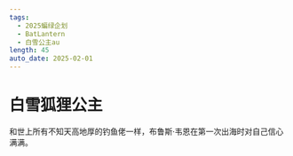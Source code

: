 ```yaml
---
tags:
  - 2025蝙绿企划
  - BatLantern
  - 白雪公主au
length: 45
auto_date: 2025-02-01
---
```


# 白雪狐狸公主

和世上所有不知天高地厚的钓鱼佬一样，布鲁斯·韦恩在第一次出海时对自己信心满满。

<br>
